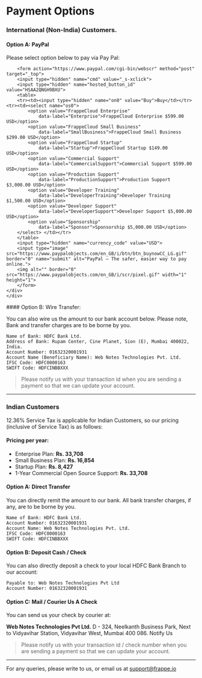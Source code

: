 # Payment Options

### International (Non-India) Customers.

#### Option A: PayPal

Please select option below to pay via Pay Pal:

<div class="row">
	<div class="col-md-8">
		<div class="well">

		<form action="https://www.paypal.com/cgi-bin/webscr" method="post" target="_top">
		<input type="hidden" name="cmd" value="_s-xclick">
		<input type="hidden" name="hosted_button_id" value="HSAA2QNGH9BXU">
		<table>
		<tr><td><input type="hidden" name="on0" value="Buy">Buy</td></tr><tr><td><select name="os0">
			<option value="FrappeCloud Enterprise"
				data-label="Enterprise">FrappeCloud Enterprise $599.00 USD</option>
			<option value="FrappeCloud Small Business"
				data-label="SmallBusiness">FrappeCloud Small Business $299.00 USD</option>
			<option value="FrappeCloud Startup"
				data-label="Startup">FrappeCloud Startup $149.00 USD</option>
			<option value="Commercial Support"
				data-label="CommercialSupport">Commercial Support $599.00 USD</option>
			<option value="Production Support"
				data-label="ProductionSupport">Production Support $3,000.00 USD</option>
			<option value="Developer Training"
				data-label="DeveloperTraining">Developer Training $1,500.00 USD</option>
			<option value="Developer Support"
				data-label="DeveloperSupport">Developer Support $5,000.00 USD</option>
			<option value="Sponsorship"
				data-label="Sponsor">Sponsorship $5,000.00 USD</option>
		</select> </td></tr>
		</table>
		<input type="hidden" name="currency_code" value="USD">
		<input type="image" src="https://www.paypalobjects.com/en_GB/i/btn/btn_buynowCC_LG.gif" border="0" name="submit" alt="PayPal – The safer, easier way to pay online.">
		<img alt="" border="0" src="https://www.paypalobjects.com/en_GB/i/scr/pixel.gif" width="1" height="1">
		</form>
	</div>
	</div>
</div>
#### Option B: Wire Transfer:

You can also wire us the amount to our bank account below. Please note, Bank and transfer charges are to be borne by you.

    Name of Bank: HDFC Bank Ltd.
    Address of Bank: Rupam Center, Cine Planet, Sion (E), Mumbai 400022, India.
    Account Number: 01632320001931
    Account Name (Beneficiary Name): Web Notes Technologies Pvt. Ltd.
    IFSC Code: HDFC0000163
    SWIFT Code: HDFCINBBXXX

> Please notify us with your transaction id when you are sending a payment so that we can update your account.

---

### Indian Customers

12.36% Service Tax is applicable for Indian Customers, so our pricing (inclusive of Service Tax) is as follows:

#### Pricing per year:

- Enterprise Plan: **Rs. 33,708**
- Small Business Plan: **Rs. 16,854**
- Startup Plan: **Rs. 8,427**
- 1-Year Commercial Open Source Support: **Rs. 33,708**

#### Option A: Direct Transfer

You can directly remit the amount to our bank. All bank transfer charges, if any, are to be borne by you.

    Name of Bank: HDFC Bank Ltd.
    Account Number: 01632320001931
    Account Name: Web Notes Technologies Pvt. Ltd.
    IFSC Code: HDFC0000163
    SWIFT Code: HDFCINBBXXX

#### Option B: Deposit Cash / Check

You can also directly deposit a check to your local HDFC Bank Branch to our account:

    Payable to: Web Notes Technologies Pvt Ltd
    Account Number: 01632320001931

#### Option C: Mail / Courier Us A Check

You can send us your check by courier at:

**Web Notes Technologies Pvt Ltd.**
D - 324, Neelkanth Business Park,
Next to Vidyavihar Station,
Vidyavihar West,
Mumbai 400 086.
Notify Us

> Please notify us with your transaction id / check number when you are sending a payment so that we can update your account.

---

For any queries, please write to us, or email us at support@frappe.io


<script>
frappe.ready(function() {
	if(window.location.hash) {
		var val = decodeURIComponent(window.location.hash.substr(1));
		$('option[data-label="'+val+'"]').prop("selected", true);
	}
});
</script>
